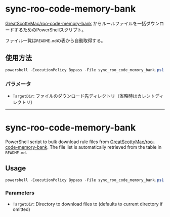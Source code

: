 # sync-roo-code-memory-bank

[GreatScottyMac/roo-code-memory-bank](https://github.com/GreatScottyMac/roo-code-memory-bank) からルールファイルを一括ダウンロードするためのPowerShellスクリプト。

ファイル一覧は`README.md`の表から自動取得する。

## 使用方法

```powershell
powershell -ExecutionPolicy Bypass -File sync_roo_code_memory_bank.ps1 -TargetDir "<ダウンロード先ディレクトリ>"
```

### パラメータ

- `TargetDir`: ファイルのダウンロード先ディレクトリ（省略時はカレントディレクトリ）

---

# sync-roo-code-memory-bank

PowerShell script to bulk download rule files from [GreatScottyMac/roo-code-memory-bank](https://github.com/GreatScottyMac/roo-code-memory-bank).
The file list is automatically retrieved from the table in `README.md`.

## Usage
```powershell
powershell -ExecutionPolicy Bypass -File sync_roo_code_memory_bank.ps1 -TargetDir "<download destination directory>"
```

### Parameters
- `TargetDir`: Directory to download files to (defaults to current directory if omitted)
